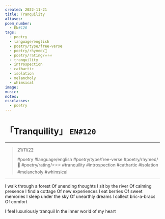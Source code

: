 ```yaml
---
created: 2022-11-21
title: Tranquility
aliases:
poem_number:
  - EN#120
tags:
  - poetry
  - language/english
  - poetry/type/free-verse
  - poetry/rhymed/🔴
  - poetry/rating/⭐⭐⭐
  - tranquility
  - introspection
  - cathartic
  - isolation
  - melancholy
  - whimsical
image:
music:
notes:
cssclasses:
  - poetry
---
```

# 「Tranquility」 `EN#120`

---

> 21/11/22
> 
> #poetry 
> #language/english 
> #poetry/type/free-verse 
> #poetry/rhymed/🔴 
> #poetry/rating/⭐⭐⭐ 
> #tranquility #introspection #cathartic #isolation #melancholy #whimsical 

---

I walk through a forest
Of unending thoughts
I sit by the river
Of calming presence
I find a cottage
Of new experiences
I eat berries
Of sweet memories
I sleep under the sky
Of unearthly dreams
I collect bric-a-bracs
Of comfort

I feel luxuriously tranquil
In the inner world of my heart